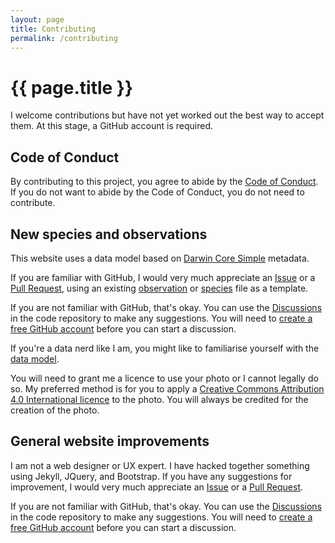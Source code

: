 ```yaml
---
layout: page
title: Contributing
permalink: /contributing
---
```


# {{ page.title }}

I welcome contributions but have not yet worked out the best way to accept them. At this stage, a GitHub account is required.

## Code of Conduct

By contributing to this project, you agree to abide by the [Code of Conduct](/coc). If you do not want to abide by the Code of Conduct, you do not need to contribute.

## New species and observations

This website uses a data model based on [Darwin Core Simple](https://dwc.tdwg.org/simple/) metadata.

If you are familiar with GitHub, I would very much appreciate an [Issue](https://github.com/mpfl/nudis/issues) or a [Pull Request](https://github.com/mpfl/nudis/pulls), using an existing [observation](https://github.com/mpfl/nudis/tree/main/_observations) or [species](https://github.com/mpfl/nudis/tree/main/_species) file as a template.

If you are not familiar with GitHub, that's okay. You can use the [Discussions](https://github.com/mpfl/nudis/discussions) in the code repository to make any suggestions. You will need to [create a free GitHub account](https://github.com/signup) before you can start a discussion.

If you're a data nerd like I am, you might like to familiarise yourself with the [data model](https://github.com/mpfl/nudis/blob/main/design/data-model.md).

You will need to grant me a licence to use your photo or I cannot legally do so. My preferred method is for you to apply a [Creative Commons Attribution 4.0 International licence](https://creativecommons.org/licenses/by/4.0/) to the photo. You will always be credited for the creation of the photo.

## General website improvements

I am not a web designer or UX expert. I have hacked together something using Jekyll, JQuery, and Bootstrap. If you have any suggestions for improvement, I would very much appreciate an [Issue](https://github.com/mpfl/nudis/issues) or a [Pull Request](https://github.com/mpfl/nudis/pulls).

If you are not familiar with GitHub, that's okay. You can use the [Discussions](https://github.com/mpfl/nudis/discussions) in the code repository to make any suggestions. You will need to [create a free GitHub account](https://github.com/signup) before you can start a discussion.